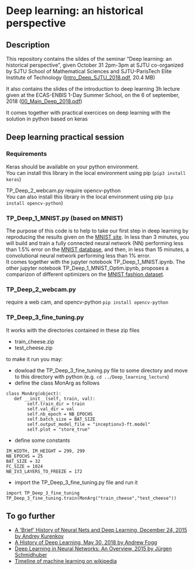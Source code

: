 # Deep learning: an historical perspective
## Description
This repository contains the sildes of the seminar “Deep learning: an historical perspective”,  given October 31 2pm-3pm at SJTU co-organized by SJTU School of Mathematical Sciences and SJTU-ParisTech Elite Institute of Technology
([Intro_Deep_SJTU_2018.pdf](https://github.com/StephaneCanu/Deep_learning_lecture/blob/master/Intro_Deep_SJTU_2018.pdf), 20.4 MB)  

It also contains the slides of the introduction to deep learning 3h lecture given at the ECAS-ENBIS 1-Day Summer School, on the 6 of september, 2018
([00_Main_Deep_2018.pdf](https://github.com/StephaneCanu/Deep_learning_lecture/blob/master/00_Main_Deep_2018.pdf))  

It comes together with practical exercices on deep learning with the solution in python based on keras

## Deep learning practical session
### Requirements

Keras should be available on your python environment.  
You can install this library in the local environment using pip 
(`pip3 install keras`)

TP_Deep_2_webcam.py require opencv-python  
You can also install this library in the local environment using pip 
(`pip install opencv-python`)

### TP_Deep_1_MNIST.py (based on MNIST)
The purpose of this code is to help to take our first step in deep learning by reproducing  the results given on the [MNIST site](http://yann.lecun.com/exdb/mnist/). In less than 3 minutes, you will build and train a fully connected neural network (NN) 
performing less than 1.5% error on the [MNIST database](http://yann.lecun.com/exdb/mnist/),
and then, in less than 15 minutes, a convolutional neural network
performing less than 1% error.    
It comes together with the jupyter notebook TP_Deep_1_MNIST.ipynb. 
The other jupyter notebook TP_Deep_1_MNIST_Optim.ipynb, proposes a comparizon of different optimizers on the [MNIST fashion dataset](https://github.com/zalandoresearch/fashion-mnist).

### TP_Deep_2_webcam.py 
require a web cam, and opencv-python `pip install opencv-python`

### TP_Deep_3_fine_tuning.py
It works with the directories contained in these zip files
   - train_cheese.zip
   - test_cheese.zip

to make it run you may:  
 - dowload the TP_Deep_3_fine_tuning.py file to some directory and move to this directory with python (e.g. `cd ../Deep_learning_lecture`)  
 - define the class MonArg as follows
```
class MonArg(object):
   def __init__(self, train, val):
        self.train_dir = train
        self.val_dir = val
        self.nb_epoch = NB_EPOCHS
        self.batch_size = BAT_SIZE
        self.output_model_file = "inceptionv3-ft.model"
        self.plot = "store_true"
```
- define some constants
```
IM_WIDTH, IM_HEIGHT = 299, 299 
NB_EPOCHS = 25
BAT_SIZE = 32
FC_SIZE = 1024
NB_IV3_LAYERS_TO_FREEZE = 172
```
- import the TP_Deep_3_fine_tuning.py file and run it     
```
import TP_Deep_3_fine_tuning
TP_Deep_3_fine_tuning.train(MonArg("train_cheese","test_cheese"))
```
## To go further

- [A 'Brief' History of Neural Nets and Deep Learning, December 24, 2015 by Andrey Kurenkov](http://www.andreykurenkov.com/writing/ai/a-brief-history-of-neural-nets-and-deep-learning/)
- [A History of Deep Learning, May 30, 2018 by Andrew Fogg](https://www.import.io/post/history-of-deep-learning/)
- [Deep Learning in Neural Networks: An Overview, 2015 by Jürgen Schmidhuber](http://people.idsia.ch/~juergen/deep-learning-overview.html)
- [Timeline of machine learning on wikipedia](https://en.wikipedia.org/wiki/Timeline_of_machine_learning)

<!--- https://cloud.withgoogle.com/build/data-analytics/explore-history-machine-learning/ --->
